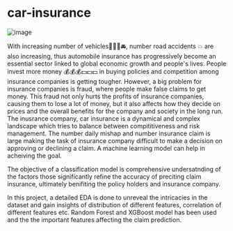 # car-insurance

![image](https://github.com/pmama/car-insurance/assets/26107548/37357b03-0747-4ada-88e3-371f8db1c9f5)


With increasing number of vehicles🚗🚖🚙🚘, number road accidents 💥 are also increasing, thus automobile insurance has progressively become an essential sector linked to global economic growth and people's lives. 
People invest more money 💰💰💰💵💵💵 in buying policies and competition among insurance companies is getting tougher. However, a big problem for insurance companies is fraud, where people make false claims to get money. 
This fraud not only hurts the profits of insurance companies, causing them to lose a lot of money, but it also affects how they decide on prices and the overall benefits for the company and society in the long run. 
The inusrance company, car insurance is a dynamical and complex landscape which tries to balance between compititiveness and risk management. The number daily mishap and number insurance claim is large making the task of insurance company difficult to 
make a decision on approving or declining a claim. A machine learning model can help in acheiving the goal.

The objective of a classification model is comprehensive undersatnding of the factors those significantly refine the accuracy of preciting claim insurance, ultimately benifiting the policy holders and insurance company.

In this project, a detailed EDA is done to unreveal the intricacies in the dataset and gain insights of distribution of different features, correlation of different features etc. 
Random Forest and XGBoost model has been used and the the important features affecting the claim prediction.
